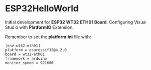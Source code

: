 # ESP32HelloWorld
Initial development for **ESP32 WT32 ETH01 Board**. Configuring Visual Studio with **PlatformIO** Extension.

Remember to set the **platform.ini** file with:
```
[env:wt32-eth01]
platform = espressif32@4.2.0
board = wt32-eth01
framework = arduino
monitor_speed = 921600 
```
